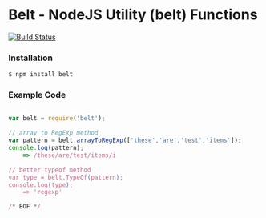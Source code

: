 

# Belt - NodeJS Utility (belt) Functions

[![Build Status](https://secure.travis-ci.org/edwardhotchkiss/belt.png)](http://travis-ci.org/edwardhotchkiss/belt)

### Installation

```bash
$ npm install belt
```

### Example Code

```javascript

var belt = require('belt');

// array to RegExp method
var pattern = belt.arrayToRegExp(['these','are','test','items']);
console.log(pattern);
	=> /these/are/test/items/i

// better typeof method
var type = belt.TypeOf(pattern);
console.log(type);
	=> 'regexp'

/* EOF */
```
